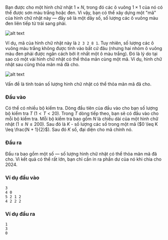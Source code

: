 <!-- https://onlinejudge.org/index.php?option=com_onlinejudge&Itemid=8&page=show_problem&problem=1482 -->

Bạn được cho một hình chữ nhật $1 \times N$, trong đó các ô vuông $1 \times 1$ của nó có thể được sơn màu trắng hoặc đen. Vì vậy, bạn có thể xây dựng một "mã" của hình chữ nhật này — đây sẽ là một dãy số, số lượng các ô vuông màu đen liên tiếp từ trái sang phải.

![alt text](task8_1.png)

Ví dụ, mã của hình chữ nhật này là `2 3 2 8 1`. Tuy nhiên, số lượng các ô vuông màu trắng không được tính vào bất cứ đâu (nhưng hai nhóm ô vuông màu đen phải được ngăn cách bởi ít nhất một ô màu trắng). Đó là lý do tại sao có một vài hình chữ nhật có thể thỏa mãn cùng một mã. Ví dụ, hình chữ nhật sau cũng thỏa mãn mã đã cho.

![alt text](task8_2.png)

Vấn đề là tính toán số lượng hình chữ nhật có thể thỏa mãn mã đã cho.

### Đầu vào

Có thể có nhiều bộ kiểm tra. Dòng đầu tiên của đầu vào cho bạn số lượng bộ kiểm tra $T$ ($1 < T < 20$). Trong $T$ dòng tiếp theo, bạn sẽ có đầu vào cho mỗi bộ kiểm tra. Mỗi bộ kiểm tra bao gồm $N$ là chiều dài của một hình chữ nhật ($1 \leq N \leq 200$). Sau đó là $K$ - số lượng các số trong một mã ($0 \leq K \leq \frac{N + 1}{2}$). Sau đó $K$ số, đại diện cho mã chính nó.

### Đầu ra

Đầu ra bao gồm một số — số lượng hình chữ nhật có thể thỏa mãn mã đã cho. Vì kết quả có thể rất lớn, bạn chỉ cần in ra phần dư của nó khi chia cho $2024$.

### Ví dụ đầu vào

    3
    4 0
    5 2 1 2
    4 2 2 2

### Ví dụ đầu ra

    1
    3
    0